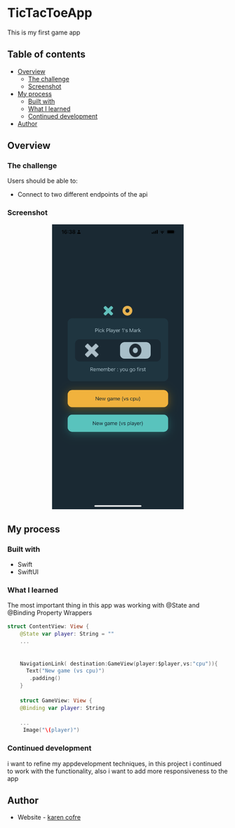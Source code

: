 # TicTacToeApp
 

This is my first game app 

## Table of contents

- [Overview](#overview)
  - [The challenge](#the-challenge)
  - [Screenshot](#screenshot) 
- [My process](#my-process)
  - [Built with](#built-with)
  - [What I learned](#what-i-learned)
  - [Continued development](#continued-development) 
- [Author](#author) 
 

## Overview

### The challenge

Users should be able to:

- Connect to two different endpoints of the api

### Screenshot
<p align="center">
  <img src="./iphone.png" width="300" title="hover text"> 
</p>
 
## My process

### Built with

- Swift
- SwiftUI
 
### What I learned

The most important thing in this app was working with @State and @Binding Property Wrappers
```swift
struct ContentView: View {
    @State var player: String = ""
    ...
    
    
    NavigationLink( destination:GameView(player:$player,vs:"cpu")){
      Text("New game (vs cpu)")
       .padding()
    }
    
    struct GameView: View {
    @Binding var player: String
    
    ...
     Image("\(player)")
```
 
### Continued development

i want to refine my appdevelopment techniques, in this project i continued to work with the functionality, also i want to add more responsiveness to the app 

## Author

- Website - [karen cofre](https://karencofre.tech)   
